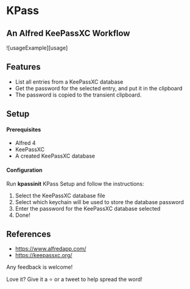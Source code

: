 # KPass

## An Alfred KeePassXC Workflow

![usageExample][usage]

## Features

- List all entries from a KeePassXC database
- Get the password for the selected entry, and put it in the clipboard
- The password is copied to the transient clipboard. 


## Setup

#### Prerequisites
 - Alfred 4
 - KeePassXC
 - A created KeePassXC database

#### Configuration

Run **kpassinit** KPass Setup and follow the instructions:

1. Select the KeePassXC database file
2. Select which keychain will be used to store the database password
3. Enter the password for the KeePassXC database selected
4. Done!


## References
- https://www.alfredapp.com/
- https://keepassxc.org/


Any feedback is welcome!

Love it? Give it a ⭐️ or a tweet to help spread the word!

[logo]: https://github.com/Angoll/KPass/blob/master/example.gif "KPass Example"

